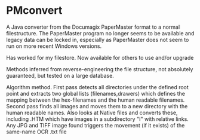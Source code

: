 PMconvert
=========

A Java converter from the Documagix PaperMaster format to a normal filestructure.
The PaperMaster program no longer seems to be available and legacy data can be 
locked in, especially as PaperMaster does not seem to run on more recent
Windows versions.

Has worked for my filestore.  Now available for others to use and/or upgrade

Methods inferred from reverse-engineering the file structure, not 
absolutely guaranteed, but tested on a large database.


Algorithm method.  First pass detects all directories under the defined
root point and extracts two global lists (filenames,drawers) which 
defines the mapping between the hex-filenames and the human readable 
filenames.
Second pass finds all images and moves them to a new directory with 
the human readable names.  Also looks at Native files and converts 
these, including .HTM which have images in a subdirectory "I" with
relative links. Any JPG and TIFF image found triggers the movement 
(if it exists) of the same-name OCR .txt file 
